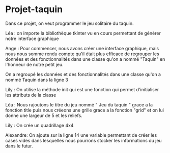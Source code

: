 # Projet-taquin
Dans ce projet, on veut programmer le jeu solitaire du taquin.

Léa : on importe la bibliothèque tkinter vu en cours permettant de générer notre interface graphique

Ange : Pour commencer, nous avons créer une interface graphique, mais nous nous somme rendu compte qu'il était plus efficace de regrouper les données et des fonctionnalités dans une classe qu'on a nommé "Taquin" en l'honneur de notre petit jeu.

On a regroupé les données et des fonctionnalités dans une classe qu'on a nommé Taquin dans la ligne 3

Lily : On utilise la méthode init qui est une fonction qui permet d'initialiser les attributs de la classe

Léa : Nous rajoutons le titre du jeu nommé " Jeu du taquin " grace a la fonction title puis nous créeons une grille grace a la fonction "grid" et on lui donne une largeur de 5 et les reliefs.




Lily : On crée un quadrillage 4x4

Alexandre: On ajoute sur la ligne 14 une variable permettant de créer les cases vides dans lesquelles nous pourrons stocker les informations du jeu dans le futur.

